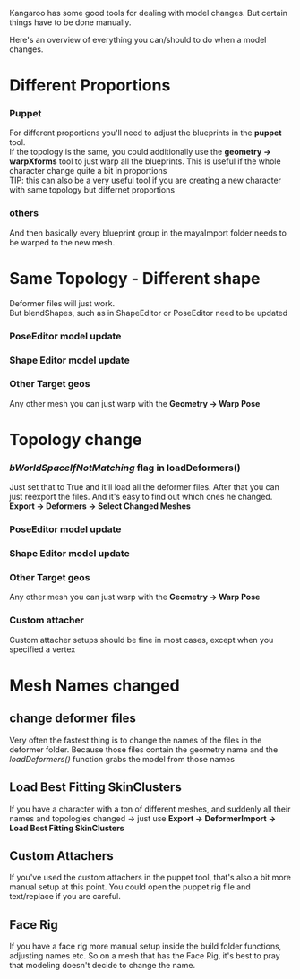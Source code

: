 Kangaroo has some good tools for dealing with model changes. But certain things have to be done manually.

Here's an overview of everything you can/should to do when a model changes.


# Different Proportions
### Puppet
For different proportions you'll need to adjust the blueprints in the **puppet** tool.  
If the topology is the same, you could additionally use the **geometry -> warpXforms** tool to just warp all the 
blueprints. This is useful if the whole character change quite a bit in proportions   
TIP: this can also be a very useful tool if you are creating a new character with same topology but differnet 
proportions

### others
And then basically every blueprint group in the mayaImport folder needs to be warped to the new mesh.



# Same Topology - Different shape
Deformer files will just work.   
But blendShapes, such as in ShapeEditor or PoseEditor need to be updated
### PoseEditor model update
### Shape Editor model update
### Other Target geos 
Any other mesh you can just warp with the **Geometry -> Warp Pose**


# Topology change
### *bWorldSpaceIfNotMatching* flag in loadDeformers()
Just set that to True and it'll load all the deformer files. After that you can just reexport the files. And it's 
easy to find out which ones he changed. **Export -> Deformers -> Select Changed Meshes**

### PoseEditor model update
### Shape Editor model update
### Other Target geos 
Any other mesh you can just warp with the **Geometry -> Warp Pose**
### Custom attacher 
Custom attacher setups should be fine in most cases, except when you specified a vertex



# Mesh Names changed
## change deformer files
Very often the fastest thing is to change the names of the files in the deformer folder. Because those files contain
the geometry name and the *loadDeformers()* function grabs the model from those names  

## Load Best Fitting SkinClusters
If you have a character with a ton of different meshes, and suddenly all their names and topologies changed -> just use 
**Export -> DeformerImport -> Load Best Fitting SkinClusters**

## Custom Attachers
If you've used the custom attachers in the puppet tool, that's also a bit more manual setup at this point. 
You could open the puppet.rig file and text/replace if you are careful.

## Face Rig
If you have a face rig more manual setup inside the build folder functions, adjusting names etc.
So on a mesh that has the Face Rig, it's best to pray that modeling doesn't decide to change the name. 

